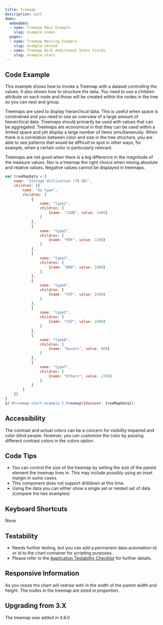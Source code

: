 ```yaml
---
title: Treemap
description: null
demo:
  embedded:
  - name: Treemap Main Example
    slug: example-index
  pages:
  - name: Treemap Nesting Example
    slug: example-nested
  - name: Treemap With Additional Stats Fields
    slug: example-stats
---
```


## Code Example

This example shows how to invoke a Treemap with a dataset controlling the values. It also shows how to structure the data. You need to use a children attribute on each node and those will be created within the nodes in the tree so you can nest and group.

Treemaps are used to display hierarchical data. This is useful when space is constrained and you need to see an overview of a large amount of hierarchical data. Treemaps should primarily be used with values that can be aggregated. Treemaps are economical in that they can be used within a limited space and yet display a large number of items simultaneously. When there is a correlation between color and size in the tree structure, you are able to see patterns that would be difficult to spot in other ways, for example, when a certain color is particularly relevant.

Treemaps are not good when there is a big difference in the magnitude of the measure values. Nor is a treemap the right choice when mixing absolute and relative values. Negative values cannot be displayed in treemaps.

```javascript
var treeMapData = {
    name: 'Storage Utilization (78 GB)',
    children: [{
        name: "by type",
        children: [
            {
                name: "type1",
                children: [
                    {name: "JSON", value: 3400}
                ]
            },
            {
                name: "type2",
                children: [
                    {name: "PDF", value: 2200}
                ]
            },
            {
                name: "type3",
                children: [
                    {name: "BOD", value: 1000}
                ]
            },
            {
                name: "type4",
                children: [
                    {name: "TXT", value: 1000}
                ]
            },
            {
                name: "type5",
                children: [
                    {name: "CSV", value: 2000}
                ]
            },
            {
                name: "type6",
                children: [
                    {name: "Assets", value: 800}
                ]
            },
            {
                name: "type7",
                children: [
                    {name: "Others", value: 1700}
                ]
            }
        ]
    }]
}
$('#treemap-chart-example').treemap({dataset: treeMapData});
```

## Accessibility

The contrast and actual colors can be a concern for visibility impaired and color blind people. However, you can customize the color by passing different contrast colors in the colors option.

## Code Tips

- You can control the size of the treemap by setting the size of the parent element the treemap lives in. This may include possibly using an inset margin in some cases.
- This component does not support drilldown at this time.
- Using the data you can either show a single set or nested set of data (compare the two examples)

## Keyboard Shortcuts

None

## Testability

- Needs further testing, but you can add a permanent data-automation-id or id to the chart container for scripting purposes.
- Please refer to the [Application Testability Checklist](https://design.infor.com/resources/application-testability-checklist) for further details.

## Responsive Information

As you resize the chart will redraw with in the width of the parent width and height. The nodes in the treemap are sized in proportion.

## Upgrading from 3.X

The treemap was added in 4.6.0
